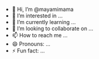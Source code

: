 - 👋 Hi, I’m @mayamimama
- 👀 I’m interested in ...
- 🌱 I’m currently learning ...
- 💞️ I’m looking to collaborate on ...
- 📫 How to reach me ...
- 😄 Pronouns: ...
- ⚡ Fun fact: ...

<!---
mayamimama/mayamimama is a ✨ special ✨ repository because its `README.md` (this file) appears on your GitHub profile.
You can click the Preview link to take a look at your changes.
--->
